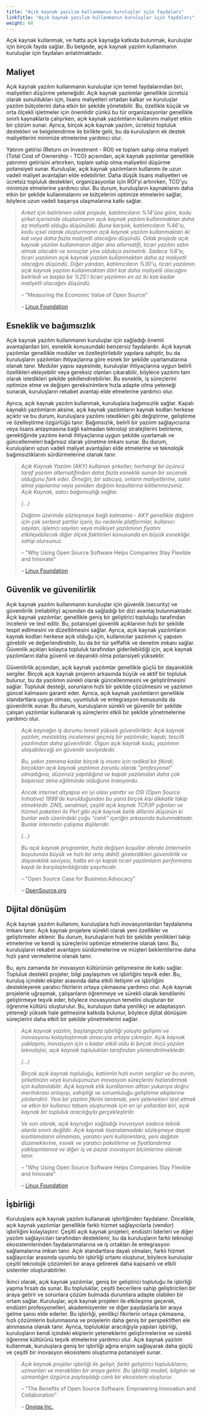 ```yaml
---
title: "Açık kaynak yazılım kullanmanın kuruluşlar için faydaları"
linkTitle: "Açık kaynak yazılım kullanmanın kuruluşlar için faydaları"
weight: 60
---
```


Açık kaynak kullanmak, ve hatta açık kaynağa katkıda bulunmak, kuruluşlar için birçok fayda sağlar. Bu belgede, açık kaynak yazılım kullanmanın kuruluşlar için faydaları anlatılmaktadır.

## Maliyet

Açık kaynak yazılım kullanmanın kuruluşlar için temel faydalarından biri, maliyetleri düşürme yeteneğidir. Açık kaynak yazılımlar genellikle ücretsiz olarak sunuldukları için, lisans maliyetleri ortadan kalkar ve kuruluşlar yazılım bütçelerini daha etkin bir şekilde yönetebilir. Bu, özellikle küçük ve orta ölçekli işletmeler için önemlidir çünkü bu tür organizasyonlar genellikle sınırlı kaynaklarla çalışırken, açık kaynak yazılımların kullanımı maliyet etkin bir çözüm sunar. Ayrıca, birçok açık kaynak yazılım, ücretsiz topluluk destekleri ve belgelendirme ile birlikte gelir, bu da kuruluşların ek destek maliyetlerini minimize etmelerine yardımcı olur.

Yatırım getirisi (Return on Investment - ROI) ve toplam sahip olma maliyeti (Total Cost of Ownership - TCO) açısından, açık kaynak yazılımlar genellikle yatırımın getirisini artırırken, toplam sahip olma maliyetini düşürme potansiyeli sunar. Kuruluşlar, açık kaynak yazılımların kullanımı ile uzun vadeli maliyet avantajları elde edebilirler. Daha düşük lisans maliyetleri ve ücretsiz topluluk destekleri, organizasyonlar için ROI'yi artırırken, TCO'yu minimize etmelerine yardımcı olur. Bu durum, kuruluşların kaynaklarını daha etkin bir şekilde kullanmalarını ve bütçelerini optimize etmelerini sağlar, böylece uzun vadeli başarıya ulaşmalarına katkı sağlar.

> _Anket için belirlenen odak projede, katılımcıların %14'üne göre, kodu şirket içerisinde oluşturmanın açık kaynak yazılım kullanmaktan daha az maliyetli olduğu düşünüldü. Buna karşılık, katılımcıların %46'sı, kodu içsel olarak oluşturmanın açık kaynak yazılım kullanmaktan iki kat veya daha fazla maliyetli olacağını düşündü. Odak projede açık kaynak yazılım kullanmanın diğer ana alternatifi, ticari yazılım satın almak olacaktı ve sonuçlar yine oldukça asimetrik. Sadece %6'sı, ticari yazılımın açık kaynak yazılım kullanmaktan daha az maliyetli olacağını düşündü. Diğer yandan, katılımcıların %30'u, ticari yazılımın açık kaynak yazılım kullanmaktan dört kat daha maliyetli olacağını belirledi ve başka bir %25'i ticari yazılımın en az iki katı kadar maliyetli olacağını düşündü._
>
> – "Measuring the Economic Value of Open Source"
>
>– [Linux Foundation](https://www.linuxfoundation.org/research/measuring-economic-value-of-os)


## Esneklik ve bağımsızlık

Açık kaynak yazılım kullanmanın kuruluşlar için sağladığı önemli avantajlardan biri, esneklik konusundaki benzersiz faydalardır. Açık kaynak yazılımlar genellikle modüler ve özelleştirilebilir yapılara sahiptir, bu da kuruluşların yazılımları ihtiyaçlarına göre esnek bir şekilde uyarlamalarına olanak tanır. Modüler yapısı sayesinde, kuruluşlar ihtiyaçlarına uygun belirli özellikleri ekleyebilir veya gereksiz olanları çıkarabilir, böylece yazılımı tam olarak istedikleri şekilde şekillendirebilirler. Bu esneklik, iş süreçlerini optimize etme ve değişen gereksinimlere hızla adapte olma yeteneği sunarak, kuruluşların rekabet avantajı elde etmelerine yardımcı olur.

Ayrıca, açık kaynak yazılım kullanmak, kuruluşlara bağımsızlık sağlar. Kapalı kaynaklı yazılımların aksine, açık kaynak yazılımların kaynak kodları herkese açıktır ve bu durum, kuruluşlara yazılımı istedikleri gibi değiştirme, geliştirme ve özelleştirme özgürlüğü tanır. Bağımsızlık, belirli bir yazılım sağlayıcısına veya lisans anlaşmasına bağlı kalmadan teknoloji stratejilerini belirleme, gerektiğinde yazılımı kendi ihtiyaçlarına uygun şekilde uyarlamak ve güncellemeleri bağımsız olarak yönetme imkanı sunar. Bu durum, kuruluşların uzun vadeli maliyet avantajları elde etmelerine ve teknolojik bağımsızlıklarını sürdürmelerine olanak tanır.

> _Açık Kaynak Yazılım (AKY) kullanan şirketler, herhangi bir üçüncü taraf yazılım alternatifinden daha fazla esneklik sunan bir seçenek olduğunu fark eder. Örneğin, bir satıcıya, onların maliyetlerine, satın alma yapılarına veya yeniden dağıtım koşullarına kilitlenmezsiniz. Açık Kaynak, satıcı bağımsızlığı sağlar._
> 
> _(...)_
> 
> _Dağıtım üzerinde sözleşmeye bağlı kalmama - AKY genellikle dağıtım için çok serbest şartlar içerir, bu nedenle platformlar, kullanıcı sayıları, işlemci sayıları veya mülkiyet yazılımının fiyatını etkileyebilecek diğer ölçek faktörleri konusunda en büyük esnekliğe sahip olursunuz._
>
> – "Why Using Open Source Software Helps Companies Stay Flexible and Innovate"
>
>– [Linux Foundation](https://www.linuxfoundation.org/blog/blog/why-using-open-source-software-helps-companies-stay-flexible-and-innovate)


## Güvenlik ve güvenilirlik

Açık kaynak yazılım kullanmanın kuruluşlar için güvenlik (security) ve güvenilirlik (reliability) açısından da sağladığı bir dizi avantaj bulunmaktadır. Açık kaynak yazılımlar, genellikle geniş bir geliştirici topluluğu tarafından incelenir ve test edilir. Bu, potansiyel güvenlik açıklarının hızlı bir şekilde tespit edilmesini ve düzeltilmesini sağlar. Ayrıca, açık kaynak yazılımların kaynak kodları herkese açık olduğu için, kullanıcılar yazılımın iç yapısını görebilir ve değerlendirebilir, bu da bir tür şeffaflık ve denetim imkanı sağlar. Güvenlik açıkları kolayca topluluk tarafından giderilebildiği için, açık kaynak yazılımların daha güvenli ve dayanıklı olma potansiyeli yüksektir.

Güvenilirlik açısından, açık kaynak yazılımlar genellikle güçlü bir dayanıklılık sergiler. Birçok açık kaynak projenin arkasında büyük ve aktif bir topluluk bulunur, bu da yazılımın sürekli olarak güncellenmesini ve geliştirilmesini sağlar. Topluluk desteği, sorunların hızlı bir şekilde çözülmesini ve yazılımın güncel kalmasını garanti eder. Ayrıca, açık kaynak yazılımların genellikle standartlara uygun olması, uyumluluk ve entegrasyon konusunda da güvenilirlik sunar. Bu durum, kuruluşların sürekli ve güvenilir bir şekilde çalışan yazılımlar kullanarak iş süreçlerini etkili bir şekilde yönetmelerine yardımcı olur.

> _Açık kaynağın iş durumu temeli yüksek güvenilirliktir. Açık kaynak yazılım, meslektaş incelemesi geçmiş bir yazılımdır; kapalı, tescilli yazılımdan daha güvenilirdir. Olgun açık kaynak kodu, yazılımın ulaşabileceği en güvenilir seviyededir._
> 
> _Bu, yakın zamana kadar birçok iş insanı için radikal bir fikirdi; birçokları açık kaynak yazılımın zorunlu olarak "profesyonel" olmadığına, düzensiz yapıldığına ve kapalı yazılımdan daha çok başarısız olma eğiliminde olduğuna inanıyordu._
>
> _Ancak internet altyapısı en iyi olası yanıttır ve OSI (Open Source Initiative) 1998'de kurulduğundan bu yana birçok kişi dikkatle takip etmektedir. DNS, sendmail, çeşitli açık kaynak TCP/IP yığınları ve hizmet paketleri ile Perl gibi açık kaynak betik dillerini düşünün ki bunlar web üzerindeki çoğu "canlı" içeriğin arkasında bulunmaktadır. Bunlar internetin çalışma dişlileridir._
>
> _(...)_
>
> _Bu açık kaynak programlar, hızla değişen koşullar altında (internetin boyutunda büyük ve hızlı bir artış dahil) gösterdikleri güvenilirlik ve dayanıklılık seviyesi, hatta en iyi kapalı ticari yazılımların performans kaydı ile karşılaştırıldığında şaşırtıcıdır._
>
> – "Open Source Case for Business:Advocacy"
>
>– [OpenSource.org](https://opensource.org/case_for_business-php/)


## Dijital dönüşüm

Açık kaynak yazılım kullanımı, kuruluşlara hızlı inovasyonlardan faydalanma imkanı tanır. Açık kaynak projelere sürekli olarak yeni özellikler ve geliştirmeler eklenir. Bu durum, kuruluşların hızlı bir şekilde yenilikleri takip etmelerine ve kendi iş süreçlerini optimize etmelerine olanak tanır. Bu, kuruluşların rekabet avantajını sürdürmelerine ve müşteri beklentilerine daha hızlı yanıt vermelerine olanak tanır.

Bu, aynı zamanda bir inovasyon kültürünün gelişmesine de katkı sağlar. Topluluk destekli projeler, bilgi paylaşımını ve işbirliğini teşvik eder. Bu, kuruluş içindeki ekipler arasında daha etkili iletişimi ve işbirliğini destekleyerek yaratıcı fikirlerin ortaya çıkmasına yardımcı olur. Açık kaynak projelerle uğraşmak, çalışanların öğrenmeye ve sürekli olarak kendilerini geliştirmeye teşvik eder, böylece inovasyonun temelini oluşturan bir öğrenme kültürü oluşturulur. Bu, kuruluşun daha yenilikçi ve adaptasyon yeteneği yüksek hale gelmesine katkıda bulunur, böylece dijital dönüşüm süreçlerini daha etkili bir şekilde yönetmelerini sağlar.

> _Açık kaynak yazılım, başlangıçta işbirliği yoluyla gelişimi ve inovasyonu kolaylaştırmak amacıyla ortaya çıkmıştır. Açık kaynak yaklaşımı, inovasyon için o kadar etkili oldu ki birçok öncü yazılım teknolojisi, açık kaynak toplulukları tarafından yönlendirilmektedir._
>
> _(...)_
>
> _Birçok açık kaynak topluluğu, katılımla hızlı evrim sergiler ve bu evrim, şirketinizin veya kuruluşunuzun inovasyon süreçlerini hızlandırmak için kullanılabilir. Açık kaynak etik kurallarının alttan yukarıya doğru meritokrasi anlayışı, sahipliği ve sorumluluğu geliştirme ekiplerine yönlendirir. Yeni bir yazılım fikrini tanıtmak, yeni yetenekleri test etmek ve etkin bir kullanıcı tabanı oluşturmak için en iyi yollardan biri, açık kaynak bir topluluk aracılığıyla gerçekleştirilir._
>
> _Ve son olarak, açık kaynağın sağladığı inovasyon sadece teknik alanla sınırlı değildir. Açık kaynak lisanslamadaki sözleşmeye dayalı kısıtlamaların olmaması, yaratıcı yeni kullanımlara, yeni dağıtım düzeneklerine, esnek ve yaratıcı paketleme ve fiyatlandırma yaklaşımlarına ve diğer iş ve pazar inovasyon biçimlerine olanak tanır._
>
> – "Why Using Open Source Software Helps Companies Stay Flexible and Innovate"
>
>– [Linux Foundation](https://www.linuxfoundation.org/blog/blog/why-using-open-source-software-helps-companies-stay-flexible-and-innovate)


## İşbirliği

Kuruluşlara açık kaynak yazılım kullanarak işbirliğinden faydalanır. Öncelikle, açık kaynak yazılımlar genellikle farklı hizmet sağlayıcılarla (vendor) işbirliğini kolaylaştırır. Çeşitli açık kaynak projeleri, endüstri liderleri ve diğer yazılım sağlayıcıları tarafından desteklenir, bu da kuruluşların farklı teknoloji ekosistemlerinden faydalanmalarına ve iş ortakları ile entegrasyon sağlamalarına imkan tanır. Açık standartlara dayalı olmaları, farklı hizmet sağlayıcılar arasında uyumlu bir işbirliği ortamı oluşturur, böylece kuruluşlar çeşitli teknolojik çözümleri bir araya getirerek daha kapsamlı ve etkili sistemler oluşturabilirler.

İkinci olarak, açık kaynak yazılımlar, geniş bir geliştirici topluluğu ile işbirliği yapma fırsatı da sunar. Bu topluluklar, çeşitli becerilere sahip geliştiricileri bir araya getirir ve sorunlara çözüm bulmada durumlara adapte olabilen bir ortam sağlar. Kuruluşlar, açık kaynak projeleri ile etkileşime geçerek, endüstri profesyonelleri, akademisyenler ve diğer paydaşlarla bir araya gelme şansı elde ederler. Bu işbirliği, yenilikçi fikirlerin ortaya çıkmasına, hızlı çözümlerin bulunmasına ve projelerin daha geniş bir perspektiften ele alınmasına olanak tanır. Ayrıca, topluluklar aracılığıyla yapılan işbirliği, kuruluşların kendi içindeki ekiplerin yeteneklerini geliştirmelerine ve sürekli öğrenme kültürünü teşvik etmelerine yardımcı olur. Açık kaynak yazılım kullanmak, kuruluşlara geniş bir işbirliği ağına erişim sağlayarak daha güçlü ve çeşitli bir inovasyon ekosistemi oluşturma potansiyeli sunar.

> _Açık kaynak projeler işbirliği ile gelişir, farklı geliştirici topluluklarını, uzmanları ve meraklıları bir araya getirir. Bu işbirliği modeli, bilginin ve uzmanlığın özgürce paylaşıldığı canlı bir ekosistem oluşturur._
>
> – "The Benefits of Open Source Software: Empowering Innovation and Collaboration"
>
>– [Onviqa Inc.](https://www.linkedin.com/pulse/benefits-open-source-software-empowering-innovation-collaboration)
